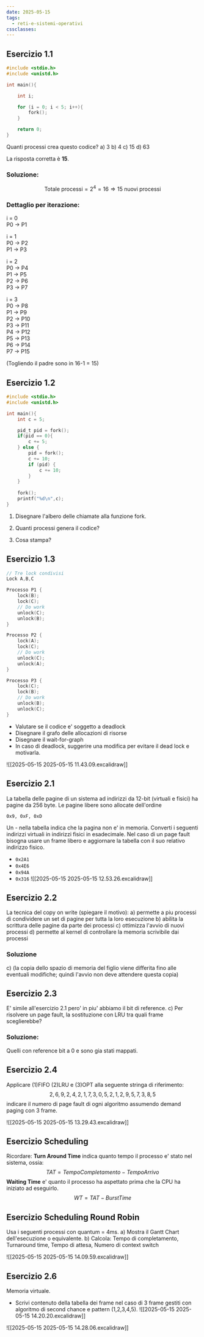 ```yaml
---
date: 2025-05-15
tags:
  - reti-e-sistemi-operativi
cssclasses:
---
```

## Esercizio 1.1

```c
#include <stdio.h>
#include <unistd.h>

int main(){

	int i;

	for (i = 0; i < 5; i++){
		fork();	
	}

	return 0;
}
```

Quanti processi crea questo codice?
a) 3
b) 4
c) 15
d) 63

La risposta corretta è **15**.

### Soluzione:

$$
\text{Totale processi} = 2^4 = 16 \Rightarrow 15 \text{ nuovi processi}
$$

### Dettaglio per iterazione:

i = 0  
P0 → P1

i = 1  
P0 → P2  
P1 → P3

i = 2  
P0 → P4  
P1 → P5  
P2 → P6  
P3 → P7

i = 3  
P0 → P8  
P1 → P9  
P2 → P10  
P3 → P11  
P4 → P12  
P5 → P13  
P6 → P14  
P7 → P15

(Togliendo il padre sono in 16-1 = 15)
## Esercizio 1.2

```c
#include <stdio.h>
#include <unistd.h>

int main(){
	int c = 5;

	pid_t pid = fork();
	if(pid == 0){
		c += 5;
	} else {
		pid = fork();
		c += 10;
		if (pid) {
			c += 10;
		}
	}
	
	fork();
	printf("%d\n",c);
}
```

1) Disegnare l'albero delle chiamate alla funzione fork.

2) Quanti processi genera il codice?
3) Cosa stampa?

## Esercizio 1.3

```c
// Tre lock condivisi
Lock A,B,C

Processo P1 {
	lock(B);
	lock(C);
	// Do work
	unlock(C);
	unlock(B);
}

Processo P2 {
	lock(A);
	lock(C);
	// Do work
	unlock(C);
	unlock(A);
}

Processo P3 {
	lock(C);
	lock(B);
	// Do work
	unlock(B);
	unlock(C);
}
```

- Valutare se il codice e' soggetto a deadlock
- Disegnare il grafo delle allocazioni di risorse
- Disegnare il wait-for-graph
- In caso di deadlock, suggerire una modifica per evitare il dead lock e motivarla.

![[2025-05-15 2025-05-15 11.43.09.excalidraw]]

## Esercizio 2.1
La tabella delle pagine di un sistema ad indirizzi da 12-bit (virtuali e fisici) ha pagine da 256 byte. Le pagine libere sono allocate dell'ordine
```
0x9, 0xF, 0xD
```
Un - nella tabella indica che la pagina non e' in memoria. Converti i seguenti indirizzi virtuali in indirizzi fisici in esadecimale. Nel caso di un page fault bisogna usare un frame libero e aggiornare la tabella con il suo relativo indirizzo fisico.
- `0x2A1`
- `0x4E6`
- `0x94A`
- `0x316`
![[2025-05-15 2025-05-15 12.53.26.excalidraw]]
## Esercizio 2.2
La tecnica del copy on write (spiegare il motivo):
a) permette a piu processi di condividere un set di pagine per tutta la loro esecuzione
b) abilita la scrittura delle pagine da parte dei processi
c) ottimizza l'avvio di nuovi processi 
d) permette al kernel di controllare la memoria scrivibile dai processi
### Soluzione
c) (la copia dello spazio di memoria del figlio viene differita fino alle eventuali modifiche; quindi l'avvio non deve attendere questa copia)

## Esercizio 2.3
E' simile all'esercizio 2.1 pero' in piu' abbiamo il bit di reference.
c) Per risolvere un page fault, la sostituzione con LRU tra quali frame sceglierebbe?
### Soluzione:
Quelli con reference bit a 0 e sono gia stati mappati.

## Esercizio 2.4

Applicare (1)FIFO (2)LRU e (3)OPT alla seguente stringa di riferimento:
$$
2,6,9,2,4,2,1,7,3,0,5,2,1,2,9,5,7,3,8,5
$$
indicare il numero di page fault di ogni algoritmo assumendo demand paging con 3 frame.

![[2025-05-15 2025-05-15 13.29.43.excalidraw]]
## Esercizio Scheduling
Ricordare:
**Turn Around Time** indica quanto tempo il processo e' stato nel sistema, ossia:
$$
TAT = TempoCompletamento-TempoArrivo
$$
**Waiting Time** e' quanto il processo ha aspettato prima che la CPU ha iniziato ad eseguirlo.
$$
WT = TAT-BurstTime
$$
## Esercizio Scheduling Round Robin
Usa i seguenti processi con quantum = 4ms.
a) Mostra il Gantt Chart dell'esecuzione o equivalente.
b) Calcola: Tempo di completamento, Turnaround time, Tempo di attesa, Numero di context switch

![[2025-05-15 2025-05-15 14.09.59.excalidraw]]
## Esercizio 2.6
Memoria virtuale.
- Scrivi contenuto della tabella dei frame nel caso di 3 frame gestiti con algoritmo di second chance e pattern (1,2,3,4,5).
![[2025-05-15 2025-05-15 14.20.20.excalidraw]]

![[2025-05-15 2025-05-15 14.28.06.excalidraw]]